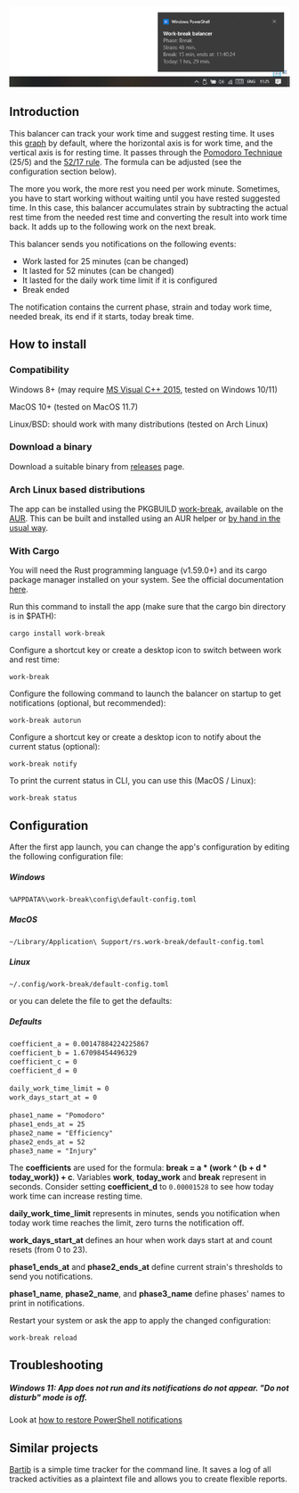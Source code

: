 ![work-break](screenshot.png)

## Introduction
This balancer can track your work time and suggest resting time. It uses this [graph](https://www.desmos.com/calculator/duqezlkow8) by default,
where the horizontal axis is for work time, and the vertical axis is for resting time. It passes through the [Pomodoro Technique](https://en.wikipedia.org/wiki/Pomodoro_Technique) (25/5) and the [52/17 rule](https://en.wikipedia.org/wiki/52/17_rule). The formula can be adjusted (see the configuration section below).

The more you work, the more rest you need per work minute. Sometimes, you have to start working without waiting until you have rested suggested time. In this case, this balancer accumulates strain by subtracting the actual rest time from the needed rest time and converting the result into work time back. It adds up to the following work on the next break.

This balancer sends you notifications on the following events:
* Work lasted for 25 minutes (can be changed)
* It lasted for 52 minutes (can be changed)
* It lasted for the daily work time limit if it is configured
* Break ended

The notification contains the current phase, strain and today work time, needed break, its end if it starts, today break time.

## How to install

<a href="https://www.softpedia.com/get/Others/Home-Education/work-break.shtml"><img style="float: right;" src="https://www.softpedia.com/_img/softpedia_100_free.png?2023_1" alt="" /></a>

### Compatibility

Windows 8+ (may require [MS Visual C++ 2015](https://www.microsoft.com/en-us/download/details.aspx?id=52685), tested on Windows 10/11)

MacOS 10+ (tested on MacOS 11.7)

Linux/BSD: should work with many distributions (tested on Arch Linux)

### Download a binary

Download a suitable binary from [releases](https://github.com/ShadoySV/work-break/releases) page.

### Arch Linux based distributions

The app can be installed using the PKGBUILD [work-break](https://aur.archlinux.org/packages/work-break), available on the [AUR](https://wiki.archlinux.org/index.php/Arch_User_Repository). This can be built and installed using an AUR helper or [by hand in the usual way](https://wiki.archlinux.org/title/Arch_User_Repository#Installing_and_upgrading_packages).

### With Cargo

You will need the Rust programming language (v1.59.0+) and its cargo package manager installed on your system. See the official documentation [here](https://www.rust-lang.org/tools/install).

Run this command to install the app (make sure that the cargo bin directory is in $PATH):
```
cargo install work-break
```

Configure a shortcut key or create a desktop icon to switch between work and rest time:
```
work-break
```

Configure the following command to launch the balancer on startup to get notifications (optional, but recommended):
```
work-break autorun
```

Configure a shortcut key or create a desktop icon to notify about the current status (optional):
```
work-break notify
```

To print the current status in CLI, you can use this (MacOS / Linux):
```
work-break status
```

## Configuration
After the first app launch, you can change the app's configuration by editing the following configuration file:

##### Windows
```
%APPDATA%\work-break\config\default-config.toml
```

##### MacOS
```
~/Library/Application\ Support/rs.work-break/default-config.toml
```
##### Linux
```
~/.config/work-break/default-config.toml
```
or you can delete the file to get the defaults:

##### Defaults
```
coefficient_a = 0.00147884224225867
coefficient_b = 1.67098454496329
coefficient_c = 0
coefficient_d = 0

daily_work_time_limit = 0
work_days_start_at = 0

phase1_name = "Pomodoro"
phase1_ends_at = 25
phase2_name = "Efficiency"
phase2_ends_at = 52
phase3_name = "Injury"

```
The **coefficients** are used for the formula: **break = a * (work ^ (b + d * today_work)) + c**. Variables **work**, **today_work** and **break** represent in seconds. Consider setting **coefficient_d** to `0.00001528` to see how today work time can increase resting time.

**daily_work_time_limit** represents in minutes, sends you notification when today work time reaches the limit, zero turns the notification off.

**work_days_start_at** defines an hour when work days start at and count resets (from 0 to 23).

**phase1_ends_at** and **phase2_ends_at** define current strain's thresholds to send you notifications.

**phase1_name**, **phase2_name**, and **phase3_name** define phases' names to print in notifications.

Restart your system or ask the app to apply the changed configuration:

```
work-break reload
```

## Troubleshooting

##### Windows 11: App does not run and its notifications do not appear. "Do not disturb" mode is off.

Look at [how to restore PowerShell notifications](https://answers.microsoft.com/en-us/windows/forum/all/powershell-toast-notifcations/a8a83b7a-0a4c-4f3d-b541-7e11403955fb)

## Similar projects

[Bartib](https://github.com/nikolassv/bartib) is a simple time tracker for the command line. It saves a log of all tracked activities as a plaintext file and allows you to create flexible reports.
